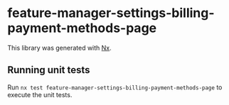 # feature-manager-settings-billing-payment-methods-page

This library was generated with [Nx](https://nx.dev).

## Running unit tests

Run `nx test feature-manager-settings-billing-payment-methods-page` to execute the unit tests.
